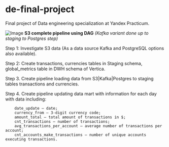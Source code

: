 # de-final-project
Final project of Data engineering specialization at Yandex Practicum.

![Image](https://user-images.githubusercontent.com/45723128/215292216-fcfdc6b5-4fe1-45c2-93cb-126d7f954681.png)
**S3 complete pipeline using DAG**  *(Kafka variant done up to staging to Postgres step)*

Step 1: Investigate S3 data  (As a data source Kafka and PostgreSQL options also available). 

Step 2: Create transactions, currencies tables in Staging schema, global_metrics table in DWH schema of Vertica.

Step 3. Create pipeline loading data from S3|Kafka|Postgres to staging tables transactions and currencies. 

Step 4. Create pipeline updating data mart with information for each day with data including:

        date_update — date;
        currency_from — 3-digit currency code;
        amount_total — total amount of transactions in $;
        cnt_transactions — number of transactions;
        avg_transactions_per_account — average number of transactions per account;
        cnt_accounts_make_transactions — number of unique accounts executing transactions. 

